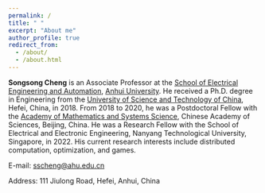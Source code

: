 ```yaml
---
permalink: /
title: " "
excerpt: "About me"
author_profile: true
redirect_from: 
  - /about/
  - /about.html
---
```


**Songsong Cheng** is an Associate Professor at the [School of Electrical Engineering and Automation](HTTP://dqxy.ahu.edu.cn/), [Anhui University](HTTP://www.ahu.edu.cn/). He received a Ph.D. degree in Engineering from the [University of Science and Technology of China](HTTP://www.ustc.edu.cn/), Hefei, China, in 2018. From 2018 to 2020, he was a Postdoctoral Fellow with the [Academy of Mathematics and Systems Science](HTTP://www.amss.ac.cn/), Chinese Academy of Sciences, Beijing, China. He was a Research Fellow with the School of Electrical and Electronic Engineering, Nanyang Technological University, Singapore, in 2022. His current research interests include distributed computation, optimization, and games.

E-mail: sscheng@ahu.edu.cn

Address: 111 Jiulong Road, Hefei, Anhui, China


<!-- 

Academic Experiences
======
* Associate Professor, School of Electrical Engineering and Automation, Anhui University (May 2023 - )
* Research Fellow, School of Electrical and Electronic Engineering, Nanyang Technological University (Nov. 2021 - Nov. 2022)
* Lecturer, Department of Automation, Anhui University (Jul. 2020 - Apr. 2023)
* Postdoctoral Fellow, Academy of Mathematics and Systems Science, Chinese Academy of Sciences (Jul. 2018 - Jun. 2020)
* Ph.D. candidate in Control Science and Engineering, Department of Automation, University of Science and Technology of China (Sep. 2013 - Jun. 2018)
这是一个注释 -->
